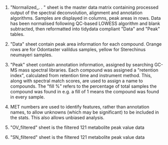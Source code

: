 1.  "Normalized_. . " sheet is the master data matrix containing processed output of the spectral deconvolution, alignment and annotation algorithms. Samples are displayed in   columns, peak areas in rows. Data has been normalised following QC-based LOWESS algorithm and blank subtracted, then reformatted into tidydata compliant "Data" and "Peak" tables.

2.  "Data" sheet contain peak area information for each compound. Orange rows are for Odontaster valildus samples, yellow for Sterechinus neumayeri samples.

3.  "Peak" sheet contain annotation information, assigned by searching GC-MS mass spectral libraries. Each compound was assigned a "retention index", calculated from retention time and instrument method. This, along with spectral match scores, are used to assign a name to compounds. The "fill %" refers to the percentage of total samples the compound was found in e.g. a fill of 1 means the compound was found in every sample.

4.   MET numbers are used to identify features, rather than annotation names, to allow unknowns (which may be significant) to be included in the stats. This also allows unbiased analysis.

5.  "OV_filtered" sheet is the filtered 121 metabolite peak value data 

6.  "SN_filtered" sheet is the filtered 121 metabolite peak value data 
